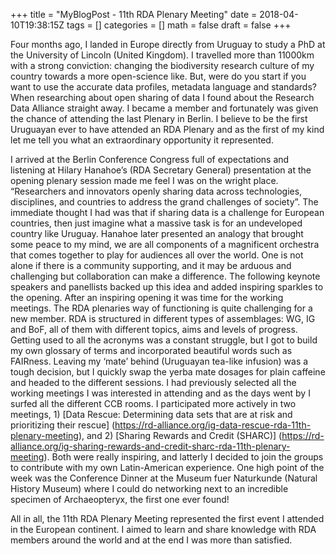 +++
title = "MyBlogPost - 11th RDA Plenary Meeting"
date = 2018-04-10T19:38:15Z
tags = []
categories = []
math = false
draft = false
+++

Four months ago, I landed in Europe directly from Uruguay to study a PhD at the University of Lincoln (United Kingdom). I travelled more than 11000km with a strong conviction: changing the biodiversity research culture of my country towards a more open-science like. But, were do you start if you want to use the accurate data profiles, metadata language and standards? When researching about open sharing of data I found about the Research Data Alliance straight away. I became a member and fortunately was given the chance of attending the last Plenary in Berlin. I believe to be the first Uruguayan ever to have attended an RDA Plenary and as the first of my kind let me tell you what an extraordinary opportunity it represented.

I arrived at the Berlin Conference Congress full of expectations and listening at Hilary Hanahoe’s (RDA Secretary General) presentation at the opening plenary session made me feel I was on the wright place. “Researchers and innovators openly sharing data across technologies, disciplines, and countries to address the grand challenges of society”. The immediate thought I had was that if sharing data is a challenge for European countries, then just imagine what a massive task is for an undeveloped country like Uruguay. Hanahoe later presented an analogy that brought some peace to my mind, we are all components of a magnificent orchestra that comes together to play for audiences all over the world. One is not alone if there is a community supporting, and it may be arduous and challenging but collaboration can make a difference. The following keynote speakers and panellists backed up this idea and added inspiring sparkles to the opening.
After an inspiring opening it was time for the working meetings. The RDA plenaries way of functioning is quite challenging for a new member. RDA is structured in different types of assemblages: WG, IG and BoF, all of them with different topics, aims and levels of progress. Getting used to all the acronyms was a constant struggle, but I got to build my own glossary of terms and incorporated beautiful words such as FAIRness. Leaving my ‘mate’ behind (Uruguayan tea-like infusion) was a tough decision, but I quickly swap the yerba mate dosages for plain caffeine and headed to the different sessions. I had previously selected all the working meetings I was interested in attending and as the days went by I surfed all the different CCB rooms. 
I participated more actively in two meetings, 1) [Data Rescue: Determining data sets that are at risk and prioritizing their rescue] (https://rd-alliance.org/ig-data-rescue-rda-11th-plenary-meeting), and 2) [Sharing Rewards and Credit (SHARC)] (https://rd-alliance.org/ig-sharing-rewards-and-credit-sharc-rda-11th-plenary-meeting). Both were really inspiring, and latterly I decided to join the groups to contribute with my own Latin-American experience.
One high point of the week was the Conference Dinner at the Museum fuer Naturkunde (Natural History Museum) where I could do networking next to an incredible specimen of Archaeopteryx, the first one ever found!

All in all, the 11th RDA Plenary Meeting represented the first event I attended in the European continent. I aimed to learn and share knowledge with RDA members around the world and at the end I was more than satisfied.


